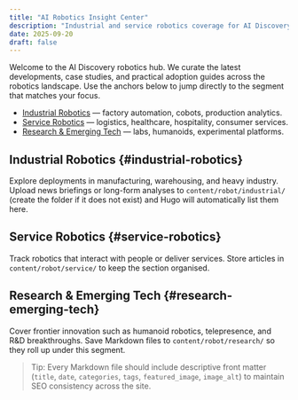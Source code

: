 ```yaml
---
title: "AI Robotics Insight Center"
description: "Industrial and service robotics coverage for AI Discovery."
date: 2025-09-20
draft: false
---
```


Welcome to the AI Discovery robotics hub. We curate the latest developments, case studies, and practical adoption guides across the robotics landscape. Use the anchors below to jump directly to the segment that matches your focus.

- [Industrial Robotics](#industrial-robotics) — factory automation, cobots, production analytics.
- [Service Robotics](#service-robotics) — logistics, healthcare, hospitality, consumer services.
- [Research & Emerging Tech](#research-emerging-tech) — labs, humanoids, experimental platforms.

## Industrial Robotics {#industrial-robotics}

Explore deployments in manufacturing, warehousing, and heavy industry. Upload news briefings or long-form analyses to `content/robot/industrial/` (create the folder if it does not exist) and Hugo will automatically list them here.

## Service Robotics {#service-robotics}

Track robotics that interact with people or deliver services. Store articles in `content/robot/service/` to keep the section organised.

## Research & Emerging Tech {#research-emerging-tech}

Cover frontier innovation such as humanoid robotics, telepresence, and R&D breakthroughs. Save Markdown files to `content/robot/research/` so they roll up under this segment.

> Tip: Every Markdown file should include descriptive front matter (`title`, `date`, `categories`, `tags`, `featured_image`, `image_alt`) to maintain SEO consistency across the site.
